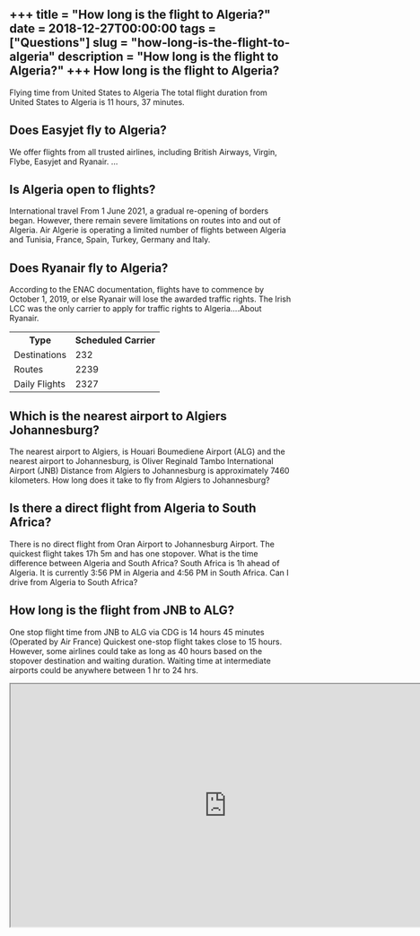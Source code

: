+++
title = "How long is the flight to Algeria?"
date = 2018-12-27T00:00:00
tags = ["Questions"]
slug = "how-long-is-the-flight-to-algeria"
description = "How long is the flight to Algeria?"
+++
How long is the flight to Algeria?
----------------------------------

Flying time from United States to Algeria The total flight duration from United States to Algeria is 11 hours, 37 minutes.

Does Easyjet fly to Algeria?
----------------------------

We offer flights from all trusted airlines, including British Airways, Virgin, Flybe, Easyjet and Ryanair. …

Is Algeria open to flights?
---------------------------

International travel From 1 June 2021, a gradual re-opening of borders began. However, there remain severe limitations on routes into and out of Algeria. Air Algerie is operating a limited number of flights between Algeria and Tunisia, France, Spain, Turkey, Germany and Italy.

Does Ryanair fly to Algeria?
----------------------------

According to the ENAC documentation, flights have to commence by October 1, 2019, or else Ryanair will lose the awarded traffic rights. The Irish LCC was the only carrier to apply for traffic rights to Algeria….About Ryanair.

<table><tr><th>Type</th><th>Scheduled Carrier</th></tr><tr><td>Destinations</td><td>232</td></tr><tr><td>Routes</td><td>2239</td></tr><tr><td>Daily Flights</td><td>2327</td></tr></table>

Which is the nearest airport to Algiers Johannesburg?
-----------------------------------------------------

The nearest airport to Algiers, is Houari Boumediene Airport (ALG) and the nearest airport to Johannesburg, is Oliver Reginald Tambo International Airport (JNB) Distance from Algiers to Johannesburg is approximately 7460 kilometers. How long does it take to fly from Algiers to Johannesburg?

Is there a direct flight from Algeria to South Africa?
------------------------------------------------------

There is no direct flight from Oran Airport to Johannesburg Airport. The quickest flight takes 17h 5m and has one stopover. What is the time difference between Algeria and South Africa? South Africa is 1h ahead of Algeria. It is currently 3:56 PM in Algeria and 4:56 PM in South Africa. Can I drive from Algeria to South Africa?

How long is the flight from JNB to ALG?
---------------------------------------

One stop flight time from JNB to ALG via CDG is 14 hours 45 minutes (Operated by Air France) Quickest one-stop flight takes close to 15 hours. However, some airlines could take as long as 40 hours based on the stopover destination and waiting duration. Waiting time at intermediate airports could be anywhere between 1 hr to 24 hrs.

<iframe allow="accelerometer; autoplay; clipboard-write; encrypted-media; gyroscope; picture-in-picture" allowfullscreen="" class="__youtube_prefs__  epyt-is-override  no-lazyload" data-no-lazy="1" data-origheight="433" data-origwidth="770" data-skipgform_ajax_framebjll="" height="433" id="_ytid_86789" loading="lazy" src="https://www.youtube.com/embed/_kbm_nDt_PA?enablejsapi=1&autoplay=0&cc_load_policy=0&cc_lang_pref=&iv_load_policy=1&loop=0&modestbranding=0&rel=1&fs=1&playsinline=0&autohide=2&theme=dark&color=red&controls=1&" title="YouTube player" width="770"></iframe>